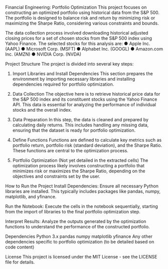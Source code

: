 Financial Engineering: Portfolio Optimization
This project focuses on constructing an optimized portfolio using historical data from the S&P 500. The portfolio is designed to balance risk and return by minimizing risk or maximizing the Sharpe Ratio, considering various constraints and bounds.

The data collection process involved downloading historical adjusted closing prices for a set of chosen stocks from the S&P 500 index using Yahoo Finance. The selected stocks for this analysis are:
●	Apple Inc. (AAPL)
●	Microsoft Corp. (MSFT)
●	Alphabet Inc. (GOOGL)
●	Amazon.com Inc. (AMZN)
●	NVIDIA Corp. (NVDA)


Project Structure
The project is divided into several key steps:

1. Import Libraries and Install Dependencies
This section prepares the environment by importing necessary libraries and installing dependencies required for portfolio optimization.

2. Data Collection
The objective here is to retrieve historical price data for the S&P 500 index and its constituent stocks using the Yahoo Finance API. This data is essential for analyzing the performance of individual stocks and the overall index.

3. Data Preparation
In this step, the data is cleaned and prepared by calculating daily returns. This includes handling any missing data, ensuring that the dataset is ready for portfolio optimization.

4. Define Functions
Functions are defined to calculate key metrics such as portfolio return, portfolio risk (standard deviation), and the Sharpe Ratio. These functions are central to the optimization process.

5. Portfolio Optimization (Not yet detailed in the extracted cells)
The optimization process likely involves constructing a portfolio that minimizes risk or maximizes the Sharpe Ratio, depending on the objectives and constraints set by the user.

How to Run the Project
Install Dependencies: Ensure all necessary Python libraries are installed. This typically includes packages like pandas, numpy, matplotlib, and yfinance.

Run the Notebook: Execute the cells in the notebook sequentially, starting from the import of libraries to the final portfolio optimization step.

Interpret Results: Analyze the outputs generated by the optimization functions to understand the performance of the constructed portfolio.

Dependencies
Python 3.x
pandas
numpy
matplotlib
yfinance
Any other dependencies specific to portfolio optimization (to be detailed based on code content)

License
This project is licensed under the MIT License - see the LICENSE file for details.
